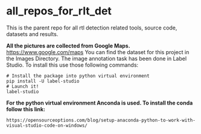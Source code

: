 # all_repos_for_rlt_det
This is the parent repo for all rtl detection related tools, source code, datasets and results.

**All the pictures are collected from Google Maps.** https://www.google.com/maps
You can find the dataset for this project in the Images Directory. The image annotation task has been done in Label Studio. To install this use those following commands:
```
# Install the package into python virtual environment
pip install -U label-studio
# Launch it!
label-studio
```
**For the python virtual environment Anconda is used. To install the conda follow this link:**

```
https://opensourceoptions.com/blog/setup-anaconda-python-to-work-with-visual-studio-code-on-windows/
```
